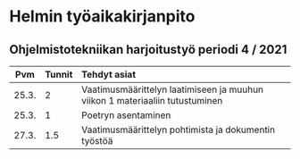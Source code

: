 # Helmin työaikakirjanpito #
##  Ohjelmistotekniikan harjoitustyö periodi 4 / 2021

| Pvm | Tunnit | Tehdyt asiat |
| :--:|:-------| :------|
|25.3.|  2    | Vaatimusmäärittelyn laatimiseen ja muuhun viikon 1 materiaaliin tutustuminen |
|25.3.|  1    | Poetryn asentaminen |
|27.3.|  1.5  | Vaatimusmäärittelyn pohtimista ja dokumentin työstöä |
